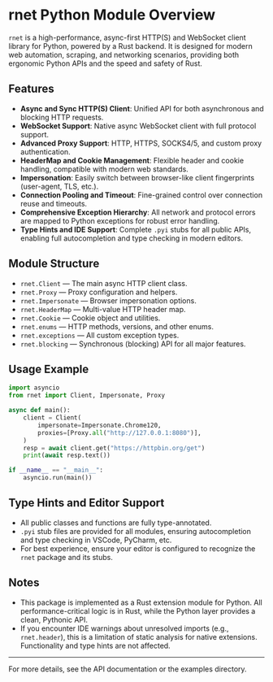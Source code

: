 # rnet Python Module Overview

`rnet` is a high-performance, async-first HTTP(S) and WebSocket client library for Python, powered by a Rust backend. It is designed for modern web automation, scraping, and networking scenarios, providing both ergonomic Python APIs and the speed and safety of Rust.

## Features

- **Async and Sync HTTP(S) Client**: Unified API for both asynchronous and blocking HTTP requests.
- **WebSocket Support**: Native async WebSocket client with full protocol support.
- **Advanced Proxy Support**: HTTP, HTTPS, SOCKS4/5, and custom proxy authentication.
- **HeaderMap and Cookie Management**: Flexible header and cookie handling, compatible with modern web standards.
- **Impersonation**: Easily switch between browser-like client fingerprints (user-agent, TLS, etc.).
- **Connection Pooling and Timeout**: Fine-grained control over connection reuse and timeouts.
- **Comprehensive Exception Hierarchy**: All network and protocol errors are mapped to Python exceptions for robust error handling.
- **Type Hints and IDE Support**: Complete `.pyi` stubs for all public APIs, enabling full autocompletion and type checking in modern editors.

## Module Structure

- `rnet.Client` — The main async HTTP client class.
- `rnet.Proxy` — Proxy configuration and helpers.
- `rnet.Impersonate` — Browser impersonation options.
- `rnet.HeaderMap` — Multi-value HTTP header map.
- `rnet.Cookie` — Cookie object and utilities.
- `rnet.enums` — HTTP methods, versions, and other enums.
- `rnet.exceptions` — All custom exception types.
- `rnet.blocking` — Synchronous (blocking) API for all major features.

## Usage Example

```python
import asyncio
from rnet import Client, Impersonate, Proxy

async def main():
    client = Client(
        impersonate=Impersonate.Chrome120,
        proxies=[Proxy.all("http://127.0.0.1:8080")],
    )
    resp = await client.get("https://httpbin.org/get")
    print(await resp.text())

if __name__ == "__main__":
    asyncio.run(main())
```

## Type Hints and Editor Support

- All public classes and functions are fully type-annotated.
- `.pyi` stub files are provided for all modules, ensuring autocompletion and type checking in VSCode, PyCharm, etc.
- For best experience, ensure your editor is configured to recognize the `rnet` package and its stubs.

## Notes

- This package is implemented as a Rust extension module for Python. All performance-critical logic is in Rust, while the Python layer provides a clean, Pythonic API.
- If you encounter IDE warnings about unresolved imports (e.g., `rnet.header`), this is a limitation of static analysis for native extensions. Functionality and type hints are not affected.

---

For more details, see the API documentation or the examples directory.
